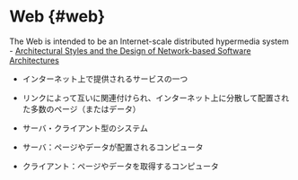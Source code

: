# Web {#web}

The Web is intended to be an Internet-scale distributed hypermedia system - [Architectural Styles and the Design of Network-based Software Architectures](https://www.google.com/url?q=http://www.ics.uci.edu/~fielding/pubs/dissertation/top.htm&sa=D&ust=1469176989010000&usg=AFQjCNEIiVsa3Fg69gWYz17Ia8LVfmTclg)

*   インターネット上で提供されるサービスの一つ

*   リンクによって互いに関連付けられ、インターネット上に分散して配置された多数のページ（またはデータ）
*   サーバ・クライアント型のシステム

*   サーバ：ページやデータが配置されるコンピュータ
*   クライアント：ページやデータを取得するコンピュータ